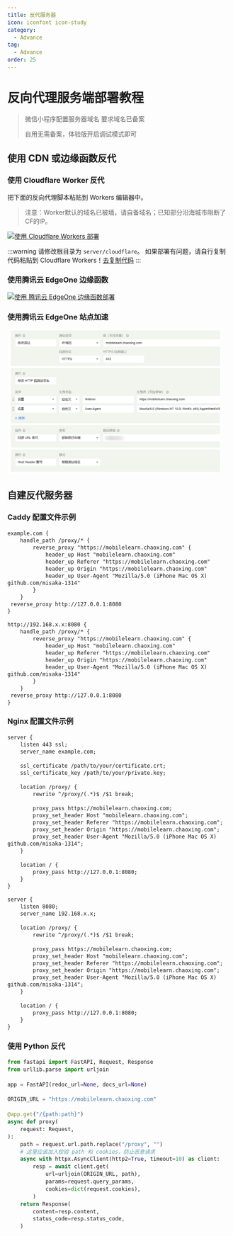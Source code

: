 ```yaml
---
title: 反代服务器
icon: iconfont icon-study
category:
  - Advance
tag:
  - Advance
order: 25
---
```


# 反向代理服务端部署教程

> 微信小程序配置服务器域名 要求域名已备案
>
> 自用无需备案，体验版开启调试模式即可

## 使用 CDN 或边缘函数反代

### 使用 Cloudflare Worker 反代

把下面的反向代理脚本粘贴到 Workers 编辑器中。

> 注意：Worker默认的域名已被墙，请自备域名；已知部分沿海城市阻断了CF的IP。

[![使用 Cloudflare Workers 部署](https://deploy.workers.cloudflare.com/button)](https://deploy.workers.cloudflare.com/?url=https://github.com/Misaka-1314/Chaoxing-MiniProgram/tree/main/server/cloudflare)

:::warning
请修改根目录为 `server/cloudflare`。
如果部署有问题，请自行复制代码粘贴到 Cloudflare Workers！[去复制代码](https://github.com/Misaka-1314/Chaoxing-MiniProgram/blob/main/server/cloudflare/_worker.js)
:::

### 使用腾讯云 EdgeOne 边缘函数

[![使用 腾讯云 EdgeOne 边缘函数部署](https://cdnstatic.tencentcs.com/edgeone/pages/deploy.svg)](https://edgeone.ai/pages/new?repository-url=https%3a%2f%2fgithub.com%2fMisaka-1314%2fChaoxing-MiniProgram%2ftree%2fmain%2fserver%2fedgeone&project-name=cx-proxy&repository-name=cx-proxy)

### 使用腾讯云 EdgeOne 站点加速

<img src="/image/guide/EO加速.png" style="width: min(60vw, 480px)" />

## 自建反代服务器

### Caddy 配置文件示例

```Caddyfile
example.com {
    handle_path /proxy/* {
        reverse_proxy "https://mobilelearn.chaoxing.com" {
            header_up Host "mobilelearn.chaoxing.com"
            header_up Referer "https://mobilelearn.chaoxing.com"
            header_up Origin "https://mobilelearn.chaoxing.com"
            header_up User-Agent "Mozilla/5.0 (iPhone Mac OS X) github.com/misaka-1314"
        }
    }
 reverse_proxy http://127.0.0.1:8080
}
```

```Caddyfile
http://192.168.x.x:8080 {
    handle_path /proxy/* {
        reverse_proxy "https://mobilelearn.chaoxing.com" {
            header_up Host "mobilelearn.chaoxing.com"
            header_up Referer "https://mobilelearn.chaoxing.com"
            header_up Origin "https://mobilelearn.chaoxing.com"
            header_up User-Agent "Mozilla/5.0 (iPhone Mac OS X) github.com/misaka-1314"
        }
    }
 reverse_proxy http://127.0.0.1:8080
}
```

### Nginx 配置文件示例

```nginx
server {
    listen 443 ssl;
    server_name example.com;

    ssl_certificate /path/to/your/certificate.crt;
    ssl_certificate_key /path/to/your/private.key;

    location /proxy/ {
        rewrite ^/proxy/(.*)$ /$1 break;

        proxy_pass https://mobilelearn.chaoxing.com;
        proxy_set_header Host "mobilelearn.chaoxing.com";
        proxy_set_header Referer "https://mobilelearn.chaoxing.com";
        proxy_set_header Origin "https://mobilelearn.chaoxing.com";
        proxy_set_header User-Agent "Mozilla/5.0 (iPhone Mac OS X) github.com/misaka-1314";
    }

    location / {
        proxy_pass http://127.0.0.1:8080;
    }
}
```

```nginx
server {
    listen 8080;
    server_name 192.168.x.x;

    location /proxy/ {
        rewrite ^/proxy/(.*)$ /$1 break;
        
        proxy_pass https://mobilelearn.chaoxing.com;
        proxy_set_header Host "mobilelearn.chaoxing.com";
        proxy_set_header Referer "https://mobilelearn.chaoxing.com";
        proxy_set_header Origin "https://mobilelearn.chaoxing.com";
        proxy_set_header User-Agent "Mozilla/5.0 (iPhone Mac OS X) github.com/misaka-1314";
    }

    location / {
        proxy_pass http://127.0.0.1:8080;
    }
}
```

### 使用 Python 反代

```python
from fastapi import FastAPI, Request, Response
from urllib.parse import urljoin

app = FastAPI(redoc_url=None, docs_url=None)

ORIGIN_URL = "https://mobilelearn.chaoxing.com"

@app.get("/{path:path}")
async def proxy(
    request: Request,
):
    path = request.url.path.replace("/proxy", "")
    # 这里应该加入校验 path 和 cookies，防止恶意请求
    async with httpx.AsyncClient(http2=True, timeout=10) as client:
        resp = await client.get(
            url=urljoin(ORIGIN_URL, path),
            params=request.query_params,
            cookies=dict(request.cookies),
        )
    return Response(
        content=resp.content,
        status_code=resp.status_code,
    )
```